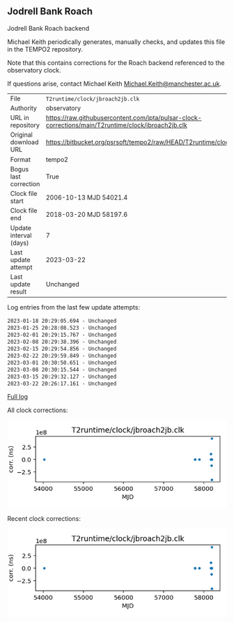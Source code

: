 
## Jodrell Bank Roach

Jodrell Bank Roach backend

Michael Keith periodically generates, manually checks, and updates
this file in the TEMPO2 repository.

Note that this contains corrections for the Roach backend referenced
to the observatory clock.

If questions arise, contact Michael Keith
<Michael.Keith@manchester.ac.uk>.

|     |     |
|:--- |:--- |
| File | `T2runtime/clock/jbroach2jb.clk` |
| Authority | observatory |
| URL in repository | <https://raw.githubusercontent.com/ipta/pulsar-clock-corrections/main/T2runtime/clock/jbroach2jb.clk> |
| Original download URL | <https://bitbucket.org/psrsoft/tempo2/raw/HEAD/T2runtime/clock/jbroach2jb.clk> |
| Format | tempo2 |
| Bogus last correction | True |
| Clock file start | 2006-10-13 MJD 54021.4 |
| Clock file end | 2018-03-20 MJD 58197.6 |
| Update interval (days) | 7 |
| Last update attempt | 2023-03-22 |
| Last update result | Unchanged |

Log entries from the last few update attempts:
```
2023-01-18 20:29:05.694 - Unchanged
2023-01-25 20:28:08.523 - Unchanged
2023-02-01 20:29:15.767 - Unchanged
2023-02-08 20:29:38.396 - Unchanged
2023-02-15 20:29:54.856 - Unchanged
2023-02-22 20:29:59.849 - Unchanged
2023-03-01 20:30:50.651 - Unchanged
2023-03-08 20:30:15.544 - Unchanged
2023-03-15 20:29:32.127 - Unchanged
2023-03-22 20:26:17.161 - Unchanged
```
[Full log](https://raw.githubusercontent.com/ipta/pulsar-clock-corrections/main/log/T2runtime/clock/jbroach2jb.clk.log)


All clock corrections:

![plot of all clock corrections](jbroach2jb.clk.png "All corrections")

Recent clock corrections:

![plot of recent clock corrections](jbroach2jb.clk.short.png "Recent corrections")

